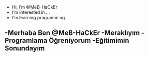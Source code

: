 - Hi, I’m @MeB-HaCkEr
- I’m interested in ...
- I’m learning programming

-Merhaba Ben @MeB-HaCkEr
-Meraklıyım
-Programlama Öğreniyorum
-Eğitimimin Sonundayım
-
<!---
MeB-HaCkEr/MeB-HaCkEr is a ✨ special ✨ repository because its `README.md` (this file) appears on your GitHub profile.
You can click the Preview link to take a look at your changes.
--->
